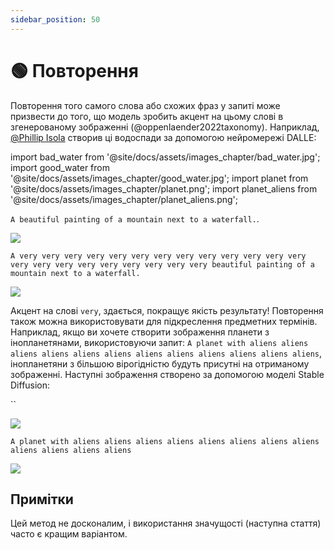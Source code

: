 ```yaml
---
sidebar_position: 50
---
```


# 🟢 Повторення

Повторення того самого слова або схожих фраз у запиті може призвести до того, що модель зробить акцент на цьому слові в згенерованому зображенні (@oppenlaender2022taxonomy). Наприклад, [@Phillip Isola](https://twitter.com/phillip_isola/status/1532189632217112577) створив ці водоспади за допомогою нейромережі DALLE:

import bad_water from '@site/docs/assets/images_chapter/bad_water.jpg';
import good_water from '@site/docs/assets/images_chapter/good_water.jpg';
import planet from '@site/docs/assets/images_chapter/planet.png';
import planet_aliens from '@site/docs/assets/images_chapter/planet_aliens.png';


`A beautiful painting of a mountain next to a waterfall.`.

<div style={{textAlign: 'center'}}>
  <img src={bad_water} style={{width: "750px"}} />
</div>

`A very very very very very very very very very very very very very very very very very very very very very very beautiful painting of a mountain next to a waterfall.`

<div style={{textAlign: 'center'}}>
  <img src={good_water} style={{width: "750px"}} />
</div>

Акцент на слові `very`, здається, покращує якість результату! Повторення також можна використовувати для підкреслення предметних термінів. Наприклад, якщо ви хочете створити зображення планети з інопланетянами, використовуючи запит: `A planet with aliens aliens aliens aliens aliens aliens aliens aliens aliens aliens aliens aliens`, інопланетяни з більшою вірогідністю будуть присутні на отриманому зображенні. Наступні зображення створено за допомогою моделі Stable Diffusion:

``
<div style={{textAlign: 'center'}}>
  <img src= style={{width: "250px"}} />
</div>

`A planet with aliens aliens aliens aliens aliens aliens aliens aliens aliens aliens aliens aliens`

<div style={{textAlign: 'center'}}>
  <img src={planet_aliens} style={{width: "250px"}} />
</div>

## Примітки

Цей метод не досконалим, і використання значущості (наступна стаття) часто є кращим варіантом.